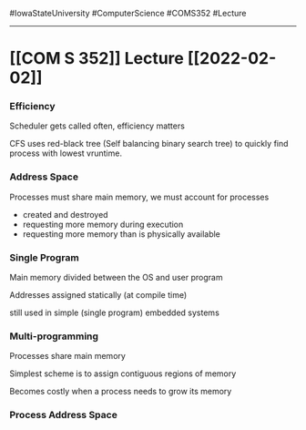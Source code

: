 #IowaStateUniversity
#ComputerScience
#COMS352
#Lecture

---

# [[COM S 352]] Lecture [[2022-02-02]]

### Efficiency

Scheduler gets called often, efficiency matters 

CFS uses red-black tree (Self balancing binary search tree) to quickly find process with lowest vruntime.


### Address Space 

Processes must share main memory, we must account for processes 
- created and destroyed 
- requesting more memory during execution
- requesting more memory than is physically available

### Single Program

Main memory divided between the OS and user program

Addresses assigned statically (at compile time)

still used in simple (single program) embedded systems

### Multi-programming 

Processes share main memory 

Simplest scheme is to assign contiguous regions of memory 

Becomes costly when a process needs to grow its memory

### Process Address Space